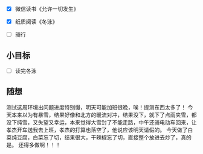 - [x] 微信读书《允许一切发生》
- [x] 纸质阅读《冬泳》
- [ ] 骑行


## 小目标
- [ ] 读完冬泳
## 随想
测试这周环境出问题进度特别慢，明天可能加班很晚，唉！提测东西太多了！
今天本来以为有暴雪，结果好像和北方的暖流对冲，结果没下，就下了点雨夹雪，都没下纯雪，又失望又幸运，本来觉得大雪封了不能走路，中午还骑电动车回来，让孝杰开车送我去上班，孝杰的打算也落空了，他说应该明天请假的。
今天做了白菜炖豆腐，白菜忘了切，结果很大，干辣椒忘了切，直接整个放进去炒了，真的是。
还得多做啊！！！